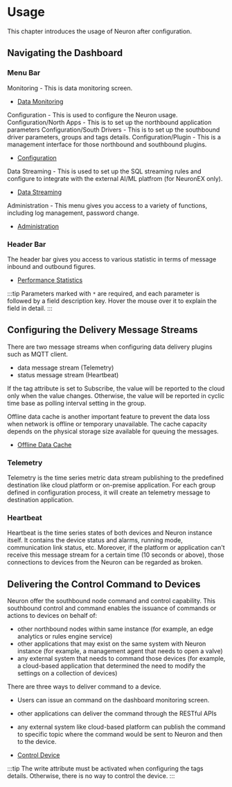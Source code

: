 # Usage

This chapter introduces the usage of Neuron after configuration.

## Navigating the Dashboard

### Menu Bar

Monitoring - This is data monitoring screen.

* [Data Monitoring](./monitoring.md)

Configuration - This is used to configure the Neuron usage.
Configuration/North Apps - This is to set up the northbound application parameters
Configuration/South Drivers - This is to set up the southbound driver parameters, groups and tags details.
Configuration/Plugin - This is a management interface for those northbound and southbound plugins.

* [Configuration](../configuration/configuration.md)

Data Streaming - This is used to set up the SQL streaming rules and configure to integrate with the external AI/ML platfrom (for NeuronEX only). 

* [Data Streaming](../data-streaming/data-streaming.md)

Administration - This menu gives you access to a variety of functions, including log management, password change.

* [Administration](./admin/admin.md)

### Header Bar

The header bar gives you access to various statistic in terms of message inbound and outbound figures.

* [Performance Statistics](./dashboard/data-statistics.md)

:::tip
Parameters marked with `*` are required, and each parameter is followed by a field description key. Hover the mouse over it to explain the field in detail.
:::

## Configuring the Delivery Message Streams

There are two message streams when configuring data delivery plugins such as MQTT client.
* data message stream (Telemetry)
* status message stream (Heartbeat)

If the tag attribute is set to Subscribe, the value will be reported to the cloud only when the value changes. Otherwise, the value will be reported in cyclic time base as polling interval setting in the group.

Offline data cache is another important feature to prevent the data loss when network is offline or temporary unavailable. The cache capacity depends on the physical storage size available for queuing the messages.

* [Offline Data Cache](./offline-data-cache.md)

### Telemetry

Telemetry is the time series metric data stream publishing to the predefined destination like cloud platform or on-premise application. For each group defined in configuration process, it will create an telemetry message to destination application.

### Heartbeat

Heartbeat is the time series states of both devices and Neuron instance itself. It contains the device status and alarms, running mode, communication link status, etc. Moreover, if the platform or application can't receive this message stream for a certain time (10 seconds or above), those connections to devices from the Neuron can be regarded as broken.

## Delivering the Control Command to Devices

Neuron offer the southbound node command and control capability. This southbound control and command enables the issuance of commands or actions to devices on behalf of:

* other northbound nodes within same instance (for example, an edge analytics or rules engine service)
* other applications that may exist on the same system with Neuron instance (for example, a management agent that needs to open a valve)
* any external system that needs to command those devices (for example, a cloud-based application that determined the need to modify the settings on a collection of devices)

There are three ways to deliver command to a device.
* Users can issue an command on the dashboard monitoring screen.
* other applications can deliver the command through the RESTful APIs
* any external system like cloud-based platform can publish the command to specific topic where the command would be sent to Neuron and then to the device.

* [Control Device](./device-control.md)

:::tip
The write attribute must be activated when configuring the tags details. Otherwise, there is no way to control the device.
:::
